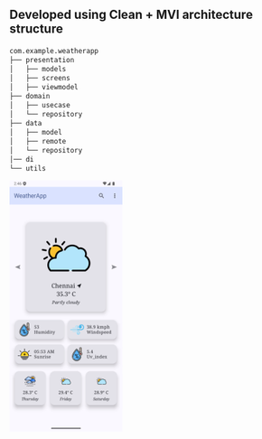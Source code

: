 
## Developed using Clean + MVI architecture structure
```
com.example.weatherapp
├── presentation
│   ├── models
│   ├── screens
│   ├── viewmodel
├── domain
│   ├── usecase
│   └── repository
├── data
│   ├── model
│   ├── remote
│   └── repository
│── di
└── utils
```
<img src="mainscreen_ss.png" alt="mainscreen_ss.png" width="200"/>
